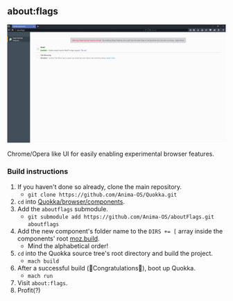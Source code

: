 ## about:flags

![Screenshot][screenshot]

Chrome/Opera like UI for easily enabling experimental browser features.

### Build instructions

1. If you haven't done so already, clone the main repository.
   * ``git clone https://github.com/Anima-OS/Quokka.git``
2. ``cd`` into [Quokka/browser/components][components directory].
3. Add the ``aboutflags`` submodule.
   * ``git submodule add https://github.com/Anima-OS/aboutFlags.git aboutflags``
4. Add the new component's folder name to the ``DIRS += [`` array inside the
   components' root [moz.build][components moz.build].
   * Mind the alphabetical order!
5. ``cd`` into the Quokka source tree's root directory and build the project.
   * ``mach build``
6. After a successful build (🎉Congratulations🎉), boot up Quokka.
   * ``mach run``
7. Visit ``about:flags``.
8. Profit(?)


[screenshot]: screenshot.png

[components directory]: https://github.com/Anima-OS/Quokka/tree/master/browser/components

[components moz.build]: https://github.com/Anima-OS/Quokka/blob/master/browser/components/moz.build#L29